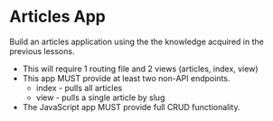 # Articles App

Build an articles application using the the knowledge acquired in the previous lessons. 
* This will require 1 routing file and 2 views (articles, index, view)
* This app MUST provide at least two non-API endpoints.
  * index - pulls all articles
  * view - pulls a single article by slug
* The JavaScript app MUST provide full CRUD functionality.

